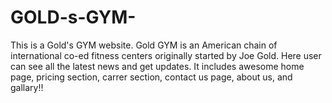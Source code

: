 # GOLD-s-GYM-
This is a Gold's GYM website. Gold GYM is an American chain of international co-ed fitness centers originally started by Joe Gold.
Here user can see all the latest news and get updates.
It includes awesome home page, pricing section, carrer section, contact us page, about us, and gallary!! 
